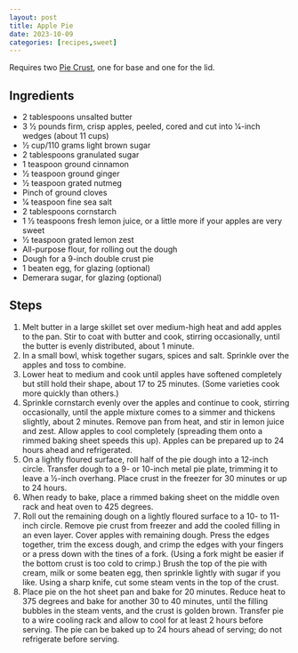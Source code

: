 ```yaml
---
layout: post
title: Apple Pie
date: 2023-10-09
categories: [recipes,sweet]
---
```


Requires two [Pie Crust](https://newtonheath.github.io/recipe/2023/10/09/pie-crust.html), one for base and one for the lid.
## Ingredients

* 2 tablespoons unsalted butter
* 3 1⁄2 pounds firm, crisp apples, peeled, cored and cut into 1⁄4-inch wedges (about 11 cups)
* 1⁄2 cup/110 grams light brown sugar
* 2 tablespoons granulated sugar
* 1 teaspoon ground cinnamon
* 1⁄2 teaspoon ground ginger
* 1⁄2 teaspoon grated nutmeg
* Pinch of ground cloves
* 1⁄4 teaspoon fine sea salt
* 2 tablespoons cornstarch
* 1 1⁄2 teaspoons fresh lemon juice, or a little more if your apples are very sweet
* 1⁄2 teaspoon grated lemon zest 
* All-purpose flour, for rolling out the dough
* Dough for a 9-inch double crust pie
* 1 beaten egg, for glazing (optional)
* Demerara sugar, for glazing (optional)

## Steps

1. Melt butter in a large skillet set over medium-high heat and add apples to the pan. Stir to coat with butter and cook, stirring occasionally, until the butter is evenly distributed, about 1 minute.
1. In a small bowl, whisk together sugars, spices and salt. Sprinkle over the apples and toss to combine.
1. Lower heat to medium and cook until apples have softened completely but still hold their shape, about 17 to 25 minutes. (Some varieties cook more quickly than others.)
1. Sprinkle cornstarch evenly over the apples and continue to cook, stirring occasionally, until the apple mixture comes to a simmer and thickens slightly, about 2 minutes. Remove pan from heat, and stir in lemon juice and zest. Allow apples to cool completely (spreading them onto a rimmed baking sheet speeds this up). Apples can be prepared up to 24 hours ahead and refrigerated.
1. On a lightly floured surface, roll half of the pie dough into a 12-inch circle. Transfer dough to a 9- or 10-inch metal pie plate, trimming it to leave a 1⁄2-inch overhang. Place crust in the freezer for 30 minutes or up to 24 hours.
1. When ready to bake, place a rimmed baking sheet on the middle oven rack and heat oven to 425 degrees.
1. Roll out the remaining dough on a lightly floured surface to a 10- to 11-inch circle. Remove pie crust from freezer and add the cooled filling in an even layer. Cover apples with remaining dough. Press the edges together, trim the excess dough, and crimp the edges with your fingers or a press down with the tines of a fork. (Using a fork might be easier if the bottom crust is too cold to crimp.) Brush the top of the pie with cream, milk or some beaten egg, then sprinkle lightly with sugar if you like. Using a sharp knife, cut some steam vents in the top of the crust.
1. Place pie on the hot sheet pan and bake for 20 minutes. Reduce heat to 375 degrees and bake for another 30 to 40 minutes, until the filling bubbles in the steam vents, and the crust is golden brown. Transfer pie to a wire cooling rack and allow to cool for at least 2 hours before serving. The pie can be baked up to 24 hours ahead of serving; do not refrigerate before serving.

